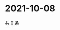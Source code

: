 # 2021-10-08

共 0 条

<!-- BEGIN WEIBO -->
<!-- 最后更新时间 Fri Oct 08 2021 19:00:55 GMT+0800 (China Standard Time) -->

<!-- END WEIBO -->
